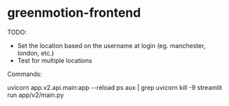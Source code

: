 # greenmotion-frontend

TODO:
- Set the location based on the username at login (eg. manchester, london, etc.)
- Test for multiple locations

Commands:

uvicorn app.v2.api.main:app --reload
ps aux | grep uvicorn
kill -9 <PID>
streamlit run app/v2/main.py
